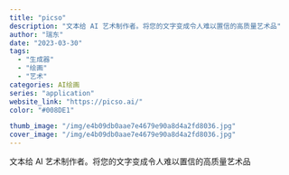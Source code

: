 ```yaml
---
title: "picso"
description: "文本给 AI 艺术制作者。将您的文字变成令人难以置信的高质量艺术品"
author: "瑞东"
date: "2023-03-30"
tags:
  - "生成器"
  - "绘画"
  - "艺术"
categories: AI绘画
series: "application"
website_link: "https://picso.ai/"
color: "#008DE1"

thumb_image: "/img/e4b09db0aae7e4679e90a8d4a2fd8036.jpg"
cover_image: "/img/e4b09db0aae7e4679e90a8d4a2fd8036.jpg"
---
```


文本给 AI 艺术制作者。将您的文字变成令人难以置信的高质量艺术品